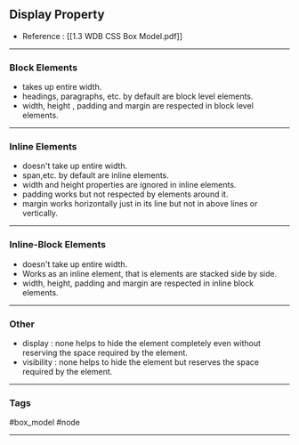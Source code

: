 ## Display Property
- Reference : [[1.3 WDB CSS Box Model.pdf]]
---

### Block Elements
- takes up entire width.
- headings, paragraphs, etc. by default are block level elements.
- width, height , padding and margin are respected in block level elements.

---
### Inline Elements
- doesn't take up entire width.
- span,etc. by default are inline elements.
- width and height properties are ignored in inline elements.
- padding works but not respected by elements around it.
- margin works horizontally just in its line but not in above lines or vertically.
---
### Inline-Block Elements
- doesn't take up entire width.
- Works as an inline element, that is elements are stacked side by side.
- width, height, padding and margin are respected in inline block elements.

---
### Other 
- display : none helps to hide the element completely even without reserving the space required by the element.
- visibility : none helps to hide the element but reserves the space required by the element.
---
### Tags
#box_model #node 

---
